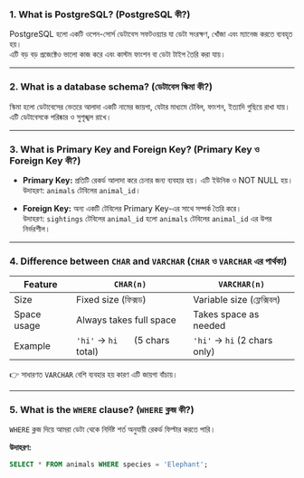 

### 1. What is PostgreSQL? (PostgreSQL কী?)

PostgreSQL হলো একটি ওপেন-সোর্স ডেটাবেস সফটওয়্যার যা ডেটা সংরক্ষণ, খোঁজা এবং ম্যানেজ করতে ব্যবহৃত হয়।  
এটি বড় বড় প্রজেক্টেও ভালো কাজ করে এবং কাস্টম ফাংশন বা ডেটা টাইপ তৈরি করা যায়।

---

### 2. What is a database schema? (ডেটাবেস স্কিমা কী?)

স্কিমা হলো ডেটাবেসের ভেতরে আলাদা একটি নামের জায়গা, যেটার মাধ্যমে টেবিল, ফাংশন, ইত্যাদি গুছিয়ে রাখা যায়।  
এটি ডেটাবেসকে পরিষ্কার ও সুশৃঙ্খল রাখে।

---

### 3. What is Primary Key and Foreign Key? (Primary Key ও Foreign Key কী?)

- **Primary Key:** প্রতিটি রেকর্ড আলাদা করে চেনার জন্য ব্যবহার হয়। এটি ইউনিক ও NOT NULL হয়।  
  উদাহরণ: `animals` টেবিলের `animal_id`।

- **Foreign Key:** অন্য একটি টেবিলের Primary Key-এর সাথে সম্পর্ক তৈরি করে।  
  উদাহরণ: `sightings` টেবিলের `animal_id` হলো `animals` টেবিলের `animal_id` এর উপর নির্ভরশীল।

---

### 4. Difference between `CHAR` and `VARCHAR` (`CHAR` ও `VARCHAR` এর পার্থক্য)

| Feature       | `CHAR(n)`                        | `VARCHAR(n)`                     |
|---------------|----------------------------------|----------------------------------|
| Size          | Fixed size (ফিক্সড)              | Variable size (ফ্লেক্সিবল)       |
| Space usage   | Always takes full space          | Takes space as needed            |
| Example       | `'hi'` → `hi   ` (5 chars total) | `'hi'` → `hi` (2 chars only)     |

👉 সাধারণত `VARCHAR` বেশি ব্যবহার হয় কারণ এটি জায়গা বাঁচায়।

---

### 5. What is the `WHERE` clause? (`WHERE` ক্লজ কী?)

`WHERE` ক্লজ দিয়ে আমরা ডেটা থেকে নির্দিষ্ট শর্ত অনুযায়ী রেকর্ড ফিল্টার করতে পারি।

**উদাহরণ:**
```sql
SELECT * FROM animals WHERE species = 'Elephant';
